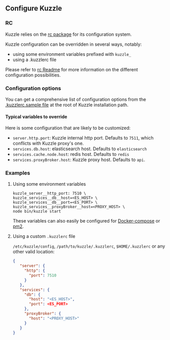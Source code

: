 ## Configure Kuzzle

### RC

Kuzzle relies on the [rc package](https://github.com/dominictarr/rc) for its configuration system.

Kuzzle configuration can be overridden in several ways, notably:

- using some environment variables prefixed with `kuzzle_`
- using a .kuzzlerc file

Please refer to [rc Readme](https://github.com/dominictarr/rc/blob/master/README.md) for more information on the 
different configuration possibilities.

### Configuration options

You can get a comprehensive list of configuration options from the [.kuzzlerc.sample file](https://github.com/kuzzleio/kuzzle/blob/master/.kuzzlerc.sample) 
at the root of Kuzzle installation path.

#### Typical variables to override

Here is some configuration that are likely to be customized:

- `server.http.port`: Kuzzle internal http port. Defaults to `7511`, which conflicts with Kuzzle proxy's one.
- `services.db.host`: elasticsearch host. Defaults to `elasticsearch`
- `services.cache.node.host`: redis host. Defaults to `redis`
- `services.proxyBroker.host`: Kuzzle proxy host. Defaults to `api`.


### Examples

1. Using some environment variables

    ```
    kuzzle_server__http_port: 7510 \
    kuzzle_services__db__host=<ES_HOST> \
    kuzzle_services__db__port=<ES_PORT> \
    kuzzle_services__proxyBroker__host=<PROXY_HOST> \
    node bin/kuzzle start
    ```
    
    These variables can also easily be configured for [Docker-compose](https://docs.docker.com/compose/compose-file/#/environment) or [pm2](http://pm2.keymetrics.io/docs/usage/application-declaration/).
 
2. Using a custom `.kuzzlerc` file

    `/etc/kuzzle/config`, `/path/to/kuzzle/.kuzzlerc`, `$HOME/.kuzzlerc` or any other valid location:
    
    ```json
    {
       "server": {
         "http": {
           "port": 7510
         }
       },
       "services": {
         "db": {
           "host": "<ES_HOST>",
           "port": <ES_PORT>
         },
         "proxyBroker": {
           "host": "<PROXY_HOST>"
         }
       }
    }
    ```


